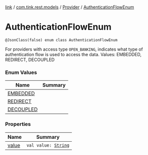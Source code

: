 [link](../../../index.md) / [com.tink.rest.models](../../index.md) / [Provider](../index.md) / [AuthenticationFlowEnum](./index.md)

# AuthenticationFlowEnum

`@JsonClass(false) enum class AuthenticationFlowEnum`

For providers with access type `OPEN_BANKING`, indicates what type of authentication flow is used to access the data.
Values: EMBEDDED, REDIRECT, DECOUPLED

### Enum Values

| Name | Summary |
|---|---|
| [EMBEDDED](-e-m-b-e-d-d-e-d.md) |  |
| [REDIRECT](-r-e-d-i-r-e-c-t.md) |  |
| [DECOUPLED](-d-e-c-o-u-p-l-e-d.md) |  |

### Properties

| Name | Summary |
|---|---|
| [value](value.md) | `val value: `[`String`](https://kotlinlang.org/api/latest/jvm/stdlib/kotlin/-string/index.html) |
